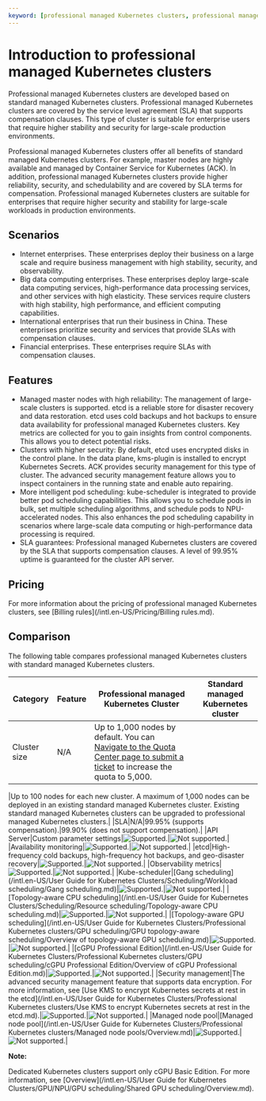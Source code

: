 ```yaml
---
keyword: [professional managed Kubernetes clusters, professional managed Kubernetes clusters, introduction to professional managed Kubernetes clusters]
---
```


# Introduction to professional managed Kubernetes clusters

Professional managed Kubernetes clusters are developed based on standard managed Kubernetes clusters. Professional managed Kubernetes clusters are covered by the service level agreement \(SLA\) that supports compensation clauses. This type of cluster is suitable for enterprise users that require higher stability and security for large-scale production environments.

Professional managed Kubernetes clusters offer all benefits of standard managed Kubernetes clusters. For example, master nodes are highly available and managed by Container Service for Kubernetes \(ACK\). In addition, professional managed Kubernetes clusters provide higher reliability, security, and schedulability and are covered by SLA terms for compensation. Professional managed Kubernetes clusters are suitable for enterprises that require higher security and stability for large-scale workloads in production environments.

## Scenarios

-   Internet enterprises. These enterprises deploy their business on a large scale and require business management with high stability, security, and observability.
-   Big data computing enterprises. These enterprises deploy large-scale data computing services, high-performance data processing services, and other services with high elasticity. These services require clusters with high stability, high performance, and efficient computing capabilities.
-   International enterprises that run their business in China. These enterprises prioritize security and services that provide SLAs with compensation clauses.
-   Financial enterprises. These enterprises require SLAs with compensation clauses.

## Features

-   Managed master nodes with high reliability: The management of large-scale clusters is supported. etcd is a reliable store for disaster recovery and data restoration. etcd uses cold backups and hot backups to ensure data availability for professional managed Kubernetes clusters. Key metrics are collected for you to gain insights from control components. This allows you to detect potential risks.
-   Clusters with higher security: By default, etcd uses encrypted disks in the control plane. In the data plane, kms-plugin is installed to encrypt Kubernetes Secrets. ACK provides security management for this type of cluster. The advanced security management feature allows you to inspect containers in the running state and enable auto repairing.
-   More intelligent pod scheduling: kube-scheduler is integrated to provide better pod scheduling capabilities. This allows you to schedule pods in bulk, set multiple scheduling algorithms, and schedule pods to NPU-accelerated nodes. This also enhances the pod scheduling capability in scenarios where large-scale data computing or high-performance data processing is required.
-   SLA guarantees: Professional managed Kubernetes clusters are covered by the SLA that supports compensation clauses. A level of 99.95% uptime is guaranteed for the cluster API server.

## Pricing

For more information about the pricing of professional managed Kubernetes clusters, see [Billing rules](/intl.en-US/Pricing/Billing rules.md).

## Comparison

The following table compares professional managed Kubernetes clusters with standard managed Kubernetes clusters.

|Category|Feature|Professional managed Kubernetes Cluster|Standard managed Kubernetes cluster|
|--------|-------|---------------------------------------|-----------------------------------|
|Cluster size|N/A|Up to 1,000 nodes by default. You can [Navigate to the Quota Center page to submit a ticket](https://quotas.console.aliyun.com/products/csk/quotas) to increase the quota to 5,000.

|Up to 100 nodes for each new cluster. A maximum of 1,000 nodes can be deployed in an existing standard managed Kubernetes cluster. Existing standard managed Kubernetes clusters can be upgraded to professional managed Kubernetes clusters.|
|SLA|N/A|99.95% \(supports compensation\).|99.90% \(does not support compensation\).|
|API Server|Custom parameter settings|![Supported.](https://static-aliyun-doc.oss-accelerate.aliyuncs.com/assets/img/en-US/2912887161/p232205.png)|![Not supported.](https://static-aliyun-doc.oss-accelerate.aliyuncs.com/assets/img/en-US/2912887161/p232208.png)|
|Availability monitoring|![Supported.](https://static-aliyun-doc.oss-accelerate.aliyuncs.com/assets/img/en-US/2912887161/p232205.png)|![Not supported.](https://static-aliyun-doc.oss-accelerate.aliyuncs.com/assets/img/en-US/2912887161/p232208.png)|
|etcd|High-frequency cold backups, high-frequency hot backups, and geo-disaster recovery|![Supported.](https://static-aliyun-doc.oss-accelerate.aliyuncs.com/assets/img/en-US/2912887161/p232205.png)|![Not supported.](https://static-aliyun-doc.oss-accelerate.aliyuncs.com/assets/img/en-US/2912887161/p232208.png)|
|Observability metrics|![Supported.](https://static-aliyun-doc.oss-accelerate.aliyuncs.com/assets/img/en-US/2912887161/p232205.png)|![Not supported.](https://static-aliyun-doc.oss-accelerate.aliyuncs.com/assets/img/en-US/2912887161/p232208.png)|
|Kube-scheduler|[Gang scheduling](/intl.en-US/User Guide for Kubernetes Clusters/Scheduling/Workload scheduling/Gang scheduling.md)|![Supported.](https://static-aliyun-doc.oss-accelerate.aliyuncs.com/assets/img/en-US/2912887161/p232205.png)|![Not supported.](https://static-aliyun-doc.oss-accelerate.aliyuncs.com/assets/img/en-US/2912887161/p232208.png)|
|[Topology-aware CPU scheduling](/intl.en-US/User Guide for Kubernetes Clusters/Scheduling/Resource scheduling/Topology-aware CPU scheduling.md)|![Supported.](https://static-aliyun-doc.oss-accelerate.aliyuncs.com/assets/img/en-US/2912887161/p232205.png)|![Not supported.](https://static-aliyun-doc.oss-accelerate.aliyuncs.com/assets/img/en-US/2912887161/p232208.png)|
|[Topology-aware GPU scheduling](/intl.en-US/User Guide for Kubernetes Clusters/Professional Kubernetes clusters/GPU scheduling/GPU topology-aware scheduling/Overview of topology-aware GPU scheduling.md)|![Supported.](https://static-aliyun-doc.oss-accelerate.aliyuncs.com/assets/img/en-US/2912887161/p232205.png)|![Not supported.](https://static-aliyun-doc.oss-accelerate.aliyuncs.com/assets/img/en-US/2912887161/p232208.png)|
|[cGPU Professional Edition](/intl.en-US/User Guide for Kubernetes Clusters/Professional Kubernetes clusters/GPU scheduling/cGPU Professional Edition/Overview of cGPU Professional Edition.md)|![Supported.](https://static-aliyun-doc.oss-accelerate.aliyuncs.com/assets/img/en-US/2912887161/p232205.png)|![Not supported.](https://static-aliyun-doc.oss-accelerate.aliyuncs.com/assets/img/en-US/2912887161/p232208.png)|
|Security management|The advanced security management feature that supports data encryption. For more information, see [Use KMS to encrypt Kubernetes secrets at rest in the etcd](/intl.en-US/User Guide for Kubernetes Clusters/Professional Kubernetes clusters/Use KMS to encrypt Kubernetes secrets at rest in the etcd.md).|![Supported.](https://static-aliyun-doc.oss-accelerate.aliyuncs.com/assets/img/en-US/2912887161/p232205.png)|![Not supported.](https://static-aliyun-doc.oss-accelerate.aliyuncs.com/assets/img/en-US/2912887161/p232208.png)|
|Managed node pool|[Managed node pool](/intl.en-US/User Guide for Kubernetes Clusters/Professional Kubernetes clusters/Managed node pools/Overview.md)|![Supported.](https://static-aliyun-doc.oss-accelerate.aliyuncs.com/assets/img/en-US/2912887161/p232205.png)|![Not supported.](https://static-aliyun-doc.oss-accelerate.aliyuncs.com/assets/img/en-US/2912887161/p232208.png)|

**Note:**

Dedicated Kubernetes clusters support only cGPU Basic Edition. For more information, see [Overview](/intl.en-US/User Guide for Kubernetes Clusters/GPU/NPU/GPU scheduling/Shared GPU scheduling/Overview.md).

